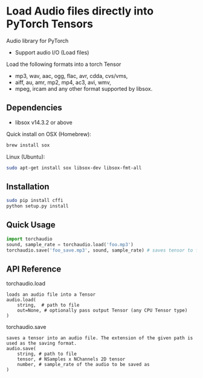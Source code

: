Load Audio files directly into PyTorch Tensors
================================================

Audio library for PyTorch
 * Support audio I/O (Load files)

Load the following formats into a torch Tensor
 * mp3, wav, aac, ogg, flac, avr, cdda, cvs/vms,
 * aiff, au, amr, mp2, mp4, ac3, avi, wmv,
 * mpeg, ircam and any other format supported by libsox.

Dependencies
------------
* libsox v14.3.2 or above

Quick install on
OSX (Homebrew):
```bash
brew install sox
```
Linux (Ubuntu):
```bash
sudo apt-get install sox libsox-dev libsox-fmt-all
```

Installation
------------

```bash
sudo pip install cffi
python setup.py install
```

Quick Usage
-----------

```python
import torchaudio
sound, sample_rate = torchaudio.load('foo.mp3')
torchaudio.save('foo_save.mp3', sound, sample_rate) # saves tensor to file
```

API Reference
-----------
torchaudio.load
```
loads an audio file into a Tensor
audio.load(
	string,  # path to file
	out=None, # optionally pass output Tensor (any CPU Tensor type)
)
```

torchaudio.save
```
saves a tensor into an audio file. The extension of the given path is used as the saving format.
audio.save(
	string, # path to file
	tensor, # NSamples x NChannels 2D tensor
	number, # sample_rate of the audio to be saved as
)
```

